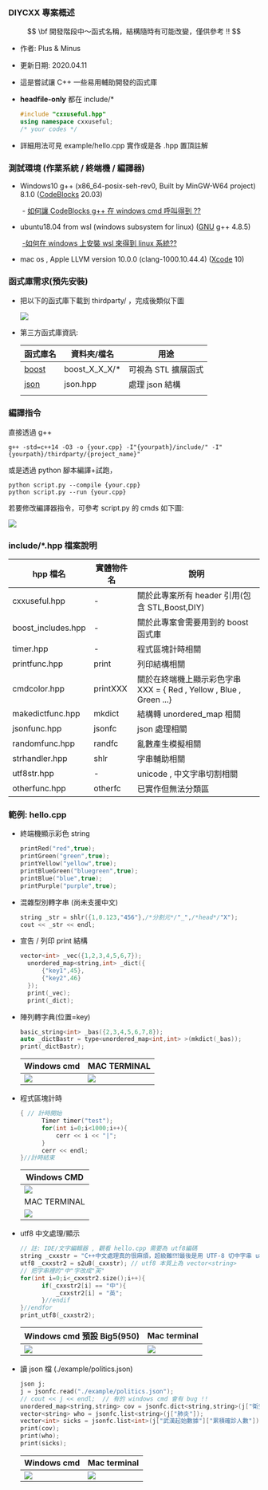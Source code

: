 ### DIYCXX 專案概述 

$$
\bf 開發階段中～函式名稱，結構隨時有可能改變，僅供參考 !!
$$

 - 作者: Plus & Minus

- 更新日期: 2020.04.11

 - 這是嘗試讓 C++ 一些易用輔助開發的函式庫

 - **headfile-only**  都在 include/*  

   ```c++
   #include "cxxuseful.hpp"
   using namespace cxxuseful;
   /* your codes */
   ```

- 詳細用法可見 example/hello.cpp 實作或是各 .hpp 置頂註解



### 測試環境 (作業系統 / **終端機** / 編譯器)

- Windows10  g++ (x86_64-posix-seh-rev0, Built by MinGW-W64 project) 8.1.0  ([CodeBlocks](http://www.codeblocks.org/) 20.03)

  ​	- [如何讓 CodeBlocks g++ 在 windows cmd 呼叫得到 ??](https://www.youtube.com/watch?v=9aHXNGrpTuM)

- ubuntu18.04 from wsl (windows subsystem for linux)  ([GNU](https://gcc.gnu.org/)  g++ 4.8.5)

  ​	[-如何在 windows 上安裝 wsl 來得到 linux 系統??](https://blog.miniasp.com/post/2019/02/01/Useful-tool-WSL-Windows-Subsystem-for-Linux)

- mac os  , Apple LLVM version 10.0.0 (clang-1000.10.44.4)  ([Xcode](https://developer.apple.com/xcode/) 10)

### 函式庫需求(預先安裝)

- 把以下的函式庫下載到 thirdparty/ ，完成後類似下圖

  ![](./pic/3party.png)

- 第三方函式庫資訊:

  | 函式庫名                                                     | 資料夾/檔名   | 用途                |
  | ------------------------------------------------------------ | ------------- | ------------------- |
  | [boost](<https://www.boost.org/>)                            | boost_X_X_X/* | 可視為 STL 擴展函式 |
  | [json](<https://github.com/nlohmann/json/tree/develop/single_include/nlohmann>) | json.hpp      | 處理 json 結構      |
  |                                                              |               |                     |



### 編譯指令 

直接透過 g++

```shell
g++ -std=c++14 -O3 -o {your.cpp} -I"{yourpath}/include/" -I"{yourpath}/thirdparty/{project_name}"
```

或是透過 python 腳本編譯+試跑，

```shell
python script.py --compile {your.cpp}
python script.py --run {your.cpp}
```

若要修改編譯器指令，可參考  script.py 的 cmds 如下圖:

![](./pic/pycmds.png)

### include/*.hpp 檔案說明

| hpp 檔名           | 實體物件名 | 說明                                |
| ------------------ | ----------------------------------- | ----------------------------------- |
| cxxuseful.hpp     | -    | 關於此專案所有 header 引用(包含 STL,Boost,DIY) |
| boost_includes.hpp | - | 關於此專案會需要用到的 boost 函式庫 |
| timer.hpp | - |程式區塊計時相關|
| printfunc.hpp      | print | 列印結構相關           |
| cmdcolor.hpp       | printXXX | 關於在終端機上顯示彩色字串 XXX = { Red , Yellow , Blue , Green ...} |
| makedictfunc.hpp| mkdict | 結構轉 unordered_map 相關|
| jsonfunc.hpp | jsonfc | json 處理相關 |
| randomfunc.hpp | randfc | 亂數產生模擬相關 |
| strhandler.hpp | shlr | 字串輔助相關 |
| utf8str.hpp| - | unicode , 中文字串切割相關|
| otherfunc.hpp| otherfc |已實作但無法分類區|



### 範例:  hello.cpp

- 終端機顯示彩色 string 

  ```cpp
  printRed("red",true);
  printGreen("green",true);
  printYellow("yellow",true);
  printBlueGreen("bluegreen",true);
  printBlue("blue",true);
  printPurple("purple",true);
  ```



- 混雜型別轉字串 (尚未支援中文)

  ```cpp
  string _str = shlr({1,0.123,"456"},/*分割元*/"_",/*head*/"X");
  cout << _str << endl;
  ```

- 宣告 / 列印 print 結構 

  ```cpp
  vector<int> _vec({1,2,3,4,5,6,7});
  	unordered_map<string,int> _dict({
  		{"key1",45},
  		{"key2",46}
  	});
  	print(_vec);
  	print(_dict);
  ```

- 陣列轉字典(位置=key)

  ```cpp
  basic_string<int> _bas({2,3,4,5,6,7,8});
  auto _dictBastr = type<unordered_map<int,int> >(mkdict(_bas));
  print(_dictBastr);
  ```

  | Windows cmd              | MAC TERMINAL          |
  | ------------------------ | --------------------- |
  | ![](./pic/hello1win.png) | ![](./pic/hello1.png) |

- 程式區塊計時

  ```cpp
  { // 計時開始
  		Timer timer("test");
  		for(int i=0;i<1000;i++){
  			cerr << i << "|";
  		}
  		cerr << endl;
  }//計時結束
  ```

  | Windows CMD              |
  | ------------------------ |
  | ![](./pic/hello2win.png) |
  | MAC TERMINAL             |
  | ![](./pic/hello2.png)    |




- utf8 中文處理/顯示   

  ```cpp
  // 註: IDE/文字編輯器 , 觀看 hello.cpp 需要為 utf8編碼 
  string _cxxstr = "C++中文處理真的很麻煩，超級難⁉⁉最後是用 UTF-8 切中字串 u8len() 變成 vector<string> 😅 ";
  utf8 _cxxstr2 = s2u8(_cxxstr); // utf8 本質上為 vector<string>
  // 把字串裡的"中"字改成"英"
  for(int i=0;i<_cxxstr2.size();i++){
  		if(_cxxstr2[i] == "中"){
  			_cxxstr2[i] = "英";
  		}//endif
  }//endfor
  print_utf8(_cxxstr2);
  ```
  | Windows cmd  預設 Big5(950) | Mac terminal          |
  | --------------------------- | --------------------- |
  | ![](./pic/hello3win.png)    | ![](./pic/hello3.png) |

- 讀 json 檔 (./example/politics.json)

  ```cpp
  json j;
  j = jsonfc.read("./example/politics.json");
  // cout << j << endl;  // 有的 windows cmd 會有 bug !!
  unordered_map<string,string> cov = jsonfc.dict<string,string>(j["衛生組織"]); 
  vector<string> who = jsonfc.list<string>(j["肺炎"]);
  vector<int> sicks = jsonfc.list<int>(j["武漢起始數據"]["累積確診人數"]);
  print(cov);
  print(who);
  print(sicks);
  ```

  | Windows cmd              | Mac terminal          |
  | ------------------------ | --------------------- |
  | ![](./pic/hello4win.png) | ![](./pic/hello4.png) |
